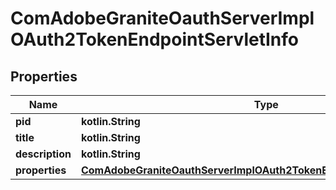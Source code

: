 
# ComAdobeGraniteOauthServerImplOAuth2TokenEndpointServletInfo

## Properties
Name | Type | Description | Notes
------------ | ------------- | ------------- | -------------
**pid** | **kotlin.String** |  |  [optional]
**title** | **kotlin.String** |  |  [optional]
**description** | **kotlin.String** |  |  [optional]
**properties** | [**ComAdobeGraniteOauthServerImplOAuth2TokenEndpointServletProperties**](ComAdobeGraniteOauthServerImplOAuth2TokenEndpointServletProperties.md) |  |  [optional]



